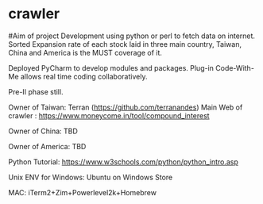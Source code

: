 # crawler
#Aim of project
Development using python or perl to fetch data on internet.
Sorted Expansion rate of each stock laid in three main country, Taiwan, China and America is the MUST coverage of it.

Deployed PyCharm to develop modules and packages.
Plug-in Code-With-Me allows real time coding collaboratively.

Pre-II phase still.

Owner of Taiwan: Terran (https://github.com/terranandes)
Main Web of crawler : https://www.moneycome.in/tool/compound_interest

Owner of China:
TBD

Owner of America:
TBD

Python Tutorial:
https://www.w3schools.com/python/python_intro.asp

Unix ENV for
Windows:
Ubuntu on Windows Store

MAC:
iTerm2+Zim+Powerlevel2k+Homebrew
